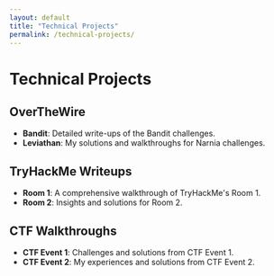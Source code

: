 ```yaml
---
layout: default
title: "Technical Projects"
permalink: /technical-projects/
---
```


# Technical Projects
## OverTheWire
- **Bandit**: Detailed write-ups of the Bandit challenges.
- **Leviathan**: My solutions and walkthroughs for Narnia challenges.

## TryHackMe Writeups
- **Room 1**: A comprehensive walkthrough of TryHackMe's Room 1.
- **Room 2**: Insights and solutions for Room 2.

## CTF Walkthroughs
- **CTF Event 1**: Challenges and solutions from CTF Event 1.
- **CTF Event 2**: My experiences and solutions from CTF Event 2.
